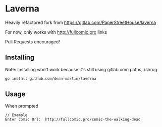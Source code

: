 # Laverna
Heavily refactored fork from https://gitlab.com/PaperStreetHouse/laverna

For now, only works with http://fullcomic.pro links

Pull Requests encouraged!

## Installing

Note: Installing won't work because it's still using gitlab.com paths, /shrug

```bash
go install github.com/dean-martin/laverna
```

## Usage
When prompted
```
// Example
Enter Comic Url:  http://fullcomic.pro/comic-the-walking-dead
```



